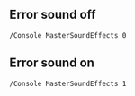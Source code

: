## Error sound off
```
/Console MasterSoundEffects 0
```

## Error sound on
```
/Console MasterSoundEffects 1
```
